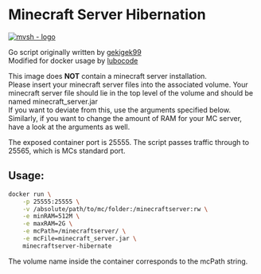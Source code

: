 # Minecraft Server Hibernation
[![mvsh - logo](https://user-images.githubusercontent.com/53654579/90397372-09a9df80-e098-11ea-925c-29e9bdfc0b48.png)](https://github.com/gekigek99/minecraft-server-hibernation)

Go script originally written by [gekigek99](https://github.com/gekigek99/minecraft-server-hibernation)\
Modified for docker usage by [lubocode](https://github.com/lubocode/minecraft-server-hibernation)

This image does **NOT** contain a minecraft server installation.\
Please insert your minecraft server files into the associated volume.
Your minecraft server file should lie in the top level of the volume and should be named minecraft_server.jar\
If you want to deviate from this, use the arguments specified below.
Similarly, if you want to change the amount of RAM for your MC server, have a look at the arguments as well.

The exposed container port is 25555. The script passes traffic through to 25565, which is MCs standard port.

## Usage:

```bash
docker run \
    -p 25555:25555 \
    -v /absolute/path/to/mc/folder:/minecraftserver:rw \
    -e minRAM=512M \
    -e maxRAM=2G \
    -e mcPath=/minecraftserver/ \
    -e mcFile=minecraft_server.jar \
    minecraftserver-hibernate
```
The volume name inside the container corresponds to the mcPath string.
